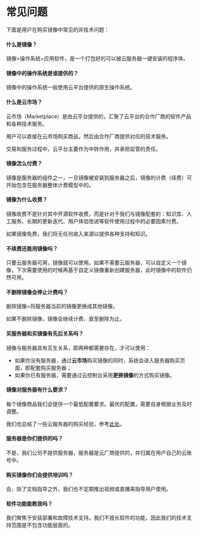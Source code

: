 # 常见问题

下面是用户在购买镜像中常见的非技术问题：

#### 什么是镜像？

镜像=操作系统+应用软件，是一个打包好的可以被云服务器一键安装的程序体。  

#### 镜像中的操作系统是谁提供的？

镜像中的操作系统一般使用云平台提供的原生操作系统。

#### 什么是云市场？

云市场（Marketplace）是由云平台提供的，汇聚了云平台的合作厂商的软件产品和各种技术服务。  

用户可以直接在云市场购买商品，然后由合作厂商提供对应的技术服务。  

交易和服务过程中，云平台主要作为中转作用，并承担监管的责任。

#### 镜像怎么付费？

镜像是服务器的组件之一，一旦镜像被安装到服务器之后，镜像的计费（续费）可开始包含在服务器整体计费模型中的。

#### 镜像为什么收费？

镜像收费不是针对其中开源软件收费，而是针对于我们与镜像配套的：知识库、人工服务、长期的更新迭代、用户体验改进等软件使用过程中的必要因素付费。  

如果镜像免费，我们将无任何收入来源以提供各种支持和知识。

#### 不续费还能用镜像吗？

只要云服务器可用，镜像就可以使用。如果不需要云服务器，可以自定义一个镜像，下次需要使用的时候再基于自定义镜像重新创建服务器，此时镜像中的软件仍然可用。

#### 不删除镜像会停止计费吗？

删除镜像=将服务器当前的镜像更换成其他镜像。  

如果不删除镜像，镜像会继续计费，直至删除为止。

#### 买服务器和买镜像有先后关系吗？

镜像与服务器具有互生关系，即两种都需要存在，才可以使用：

* 如果你没有服务器，通过**云市场**购买镜像的同时，系统会进入服务器购买页面，即配套购买服务器；  
* 如果你已有服务器，需要通过云控制台采用**更换镜像**的方式购买镜像。

#### 镜像对服务器有什么要求？

每个镜像商品我们会提供一个最低配置要求。最优的配置，需要自身根据业务及时调整。

我们也总结了一些云服务器的购买经验，参考[此处](/zh/bz-buy.md#买云资源)。

#### 服务器是你们提供的吗？

不是，我们公司不提供服务器，服务器是云厂商提供的，并归属在用户自己的云账号中。

#### 购买镜像你们会提供培训吗？

会，除了文档指导之外，我们也不定期推出视频或直播来指导用户使用。

#### 软件功能能教我吗？

我们聚焦于安装部署和故障技术支持。我们不擅长软件的功能，因此我们的技术支持范围是不包含功能层面的。